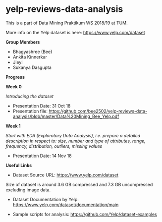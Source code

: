 # yelp-reviews-data-analysis
This is a part of Data Mining Praktikum WS 2018/19 at TUM.

More info on the Yelp dataset is here: https://www.yelp.com/dataset

**Group Members**
* Bhagyashree (Bee)
* Ankita Kinnerkar
* Jieyi
* Sukanya Dasgupta

**Progress**

**Week 0**

*Introducing the dataset*

* Presentation Date: 31 Oct 18
* Presentation file: https://github.com/bee2502/yelp-reviews-data-analysis/blob/master/Data%20Mining_Bee_Yelp.pdf

**Week 1**

*Start with EDA (Exploratory Data Analysis), i.e. prepare a detailed description in respect to: size, number and type of attributes, range, frequency, distribution, outliers, missing values*

* Presentation Date: 14 Nov 18

**Useful Links**

* Dataset Source URL: https://www.yelp.com/dataset 

Size of dataset is around 3.6 GB compressed and 7.3 GB uncompressed excluding image data.

* Dataset Documentation by Yelp: https://www.yelp.com/dataset/documentation/main 

* Sample scripts for analysis: https://github.com/Yelp/dataset-examples 
